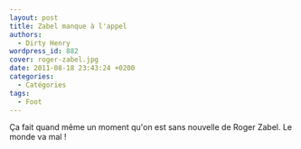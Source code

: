```yaml
---
layout: post
title: Zabel manque à l'appel
authors:
  - Dirty Henry
wordpress_id: 882
cover: roger-zabel.jpg
date: 2011-08-18 23:43:24 +0200
categories:
  - Catégories
tags:
  - Foot
---
```


Ça fait quand même un moment qu'on est sans nouvelle de Roger Zabel. Le monde va
mal !
